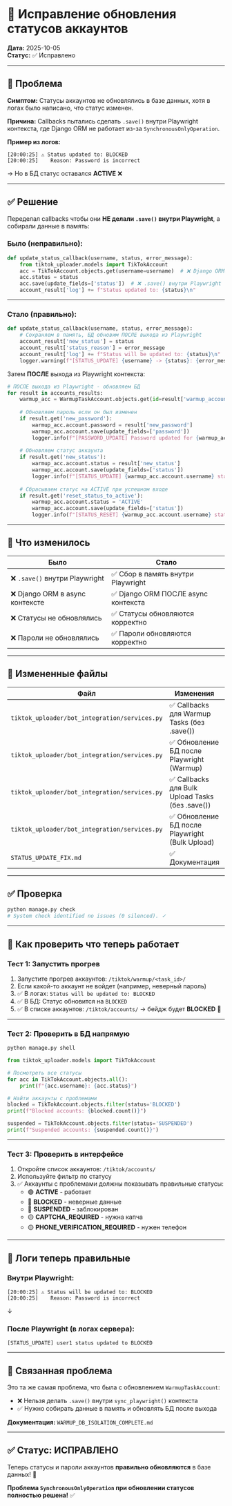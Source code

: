 # 🔧 Исправление обновления статусов аккаунтов

**Дата:** 2025-10-05  
**Статус:** ✅ Исправлено

---

## 🐛 Проблема

**Симптом:** Статусы аккаунтов не обновлялись в базе данных, хотя в логах было написано, что статус изменен.

**Причина:** Callbacks пытались сделать `.save()` внутри Playwright контекста, где Django ORM не работает из-за `SynchronousOnlyOperation`.

**Пример из логов:**
```
[20:00:25] ⚠️ Status updated to: BLOCKED
[20:00:25]    Reason: Password is incorrect
```
→ Но в БД статус оставался **ACTIVE** ❌

---

## ✅ Решение

Переделал callbacks чтобы они **НЕ делали `.save()` внутри Playwright**, а собирали данные в память:

### **Было (неправильно):**

```python
def update_status_callback(username, status, error_message):
    from tiktok_uploader.models import TikTokAccount
    acc = TikTokAccount.objects.get(username=username)  # ❌ Django ORM внутри Playwright
    acc.status = status
    acc.save(update_fields=['status'])  # ❌ .save() внутри Playwright
    account_result['log'] += f"Status updated to: {status}\n"
```

---

### **Стало (правильно):**

```python
def update_status_callback(username, status, error_message):
    # Сохраняем в память, БД обновим ПОСЛЕ выхода из Playwright
    account_result['new_status'] = status
    account_result['status_reason'] = error_message
    account_result['log'] += f"Status will be updated to: {status}\n"
    logger.warning(f"[STATUS_UPDATE] {username} -> {status}: {error_message}")
```

Затем **ПОСЛЕ** выхода из Playwright контекста:

```python
# ПОСЛЕ выхода из Playwright - обновляем БД
for result in accounts_results:
    warmup_acc = WarmupTaskAccount.objects.get(id=result['warmup_account_id'])
    
    # Обновляем пароль если он был изменен
    if result.get('new_password'):
        warmup_acc.account.password = result['new_password']
        warmup_acc.account.save(update_fields=['password'])
        logger.info(f"[PASSWORD_UPDATE] Password updated for {warmup_acc.account.username}")
    
    # Обновляем статус аккаунта
    if result.get('new_status'):
        warmup_acc.account.status = result['new_status']
        warmup_acc.account.save(update_fields=['status'])
        logger.info(f"[STATUS_UPDATE] {warmup_acc.account.username} status updated to {result['new_status']}")
    
    # Сбрасываем статус на ACTIVE при успешном входе
    if result.get('reset_status_to_active'):
        warmup_acc.account.status = 'ACTIVE'
        warmup_acc.account.save(update_fields=['status'])
        logger.info(f"[STATUS_RESET] {warmup_acc.account.username} status reset to ACTIVE")
```

---

## 🎯 Что изменилось

| Было | Стало |
|------|-------|
| ❌ `.save()` внутри Playwright | ✅ Сбор в память внутри Playwright |
| ❌ Django ORM в async контексте | ✅ Django ORM ПОСЛЕ async контекста |
| ❌ Статусы не обновлялись | ✅ Статусы обновляются корректно |
| ❌ Пароли не обновлялись | ✅ Пароли обновляются корректно |

---

## 📁 Измененные файлы

| Файл | Изменения | Строки |
|------|-----------|--------|
| `tiktok_uploader/bot_integration/services.py` | ✅ Callbacks для Warmup Tasks (без .save()) | 551-563 |
| `tiktok_uploader/bot_integration/services.py` | ✅ Обновление БД после Playwright (Warmup) | 648-664 |
| `tiktok_uploader/bot_integration/services.py` | ✅ Callbacks для Bulk Upload Tasks (без .save()) | 256-268 |
| `tiktok_uploader/bot_integration/services.py` | ✅ Обновление БД после Playwright (Bulk Upload) | 376-392 |
| `STATUS_UPDATE_FIX.md` | ✅ Документация | - |

---

## ✅ Проверка

```bash
python manage.py check
# System check identified no issues (0 silenced). ✓
```

---

## 🧪 Как проверить что теперь работает

### **Тест 1: Запустить прогрев**

1. Запустите прогрев аккаунтов: `/tiktok/warmup/<task_id>/`
2. Если какой-то аккаунт не войдет (например, неверный пароль)
3. ✅ В логах: `Status will be updated to: BLOCKED`
4. ✅ В БД: Статус обновится на `BLOCKED`
5. ✅ В списке аккаунтов: `/tiktok/accounts/` → бейдж будет **BLOCKED** 🔴

---

### **Тест 2: Проверить в БД напрямую**

```bash
python manage.py shell
```

```python
from tiktok_uploader.models import TikTokAccount

# Посмотреть все статусы
for acc in TikTokAccount.objects.all():
    print(f"{acc.username}: {acc.status}")

# Найти аккаунты с проблемами
blocked = TikTokAccount.objects.filter(status='BLOCKED')
print(f"Blocked accounts: {blocked.count()}")

suspended = TikTokAccount.objects.filter(status='SUSPENDED')
print(f"Suspended accounts: {suspended.count()}")
```

---

### **Тест 3: Проверить в интерфейсе**

1. Откройте список аккаунтов: `/tiktok/accounts/`
2. Используйте фильтр по статусу
3. ✅ Аккаунты с проблемами должны показывать правильные статусы:
   - 🟢 **ACTIVE** - работает
   - 🔴 **BLOCKED** - неверные данные
   - 🔴 **SUSPENDED** - заблокирован
   - 🟡 **CAPTCHA_REQUIRED** - нужна капча
   - 🟡 **PHONE_VERIFICATION_REQUIRED** - нужен телефон

---

## 📝 Логи теперь правильные

### **Внутри Playwright:**
```
[20:00:25] ⚠️ Status will be updated to: BLOCKED
[20:00:25]    Reason: Password is incorrect
```
↓

### **После Playwright (в логах сервера):**
```
[STATUS_UPDATE] user1 status updated to BLOCKED
```

---

## 🔗 Связанная проблема

Это та же самая проблема, что была с обновлением `WarmupTaskAccount`:
- ❌ Нельзя делать `.save()` внутри `sync_playwright()` контекста
- ✅ Нужно собирать данные в память и обновлять БД после выхода

**Документация:** `WARMUP_DB_ISOLATION_COMPLETE.md`

---

## ✅ Статус: ИСПРАВЛЕНО

Теперь статусы и пароли аккаунтов **правильно обновляются** в базе данных! 🎉

**Проблема `SynchronousOnlyOperation` при обновлении статусов полностью решена!** ✅



